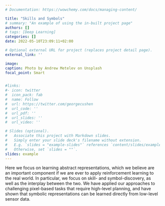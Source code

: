 ```yaml
---
# Documentation: https://wowchemy.com/docs/managing-content/

title: "Skills and Symbols"
# summary: "An example of using the in-built project page"
authors: []
# tags: [Deep Learning]
categories: []
date: 2022-05-10T23:09:11+02:00

# Optional external URL for project (replaces project detail page).
external_link: ''

image:
caption: Photo by Andrew Metelev on Unsplash
focal_point: Smart


#links:
#- icon: twitter
#  icon_pack: fab
#  name: Follow
#  url: https://twitter.com/georgecushen
#  url_code: ''
#  url_pdf: ''
#  url_slides: ''
#  url_video: ''

# Slides (optional).
#   Associate this project with Markdown slides.
#   Simply enter your slide deck's filename without extension.
#   E.g. `slides = "example-slides"` references `content/slides/example-slides.md`.
#   Otherwise, set `slides = ""`.
slides: example
---
```


Here we focus on learning abstract representations, which we believe are an important component if we are ever to apply reinforcement learning to the real world. In particular, we focus on skill- and symbol-discovery, as well as the interplay between the two. We have applied our approaches to challenging pixel-based tasks that require high-level planning, and have shown that symbolic representations can be learned directly from low-level sensor data.


